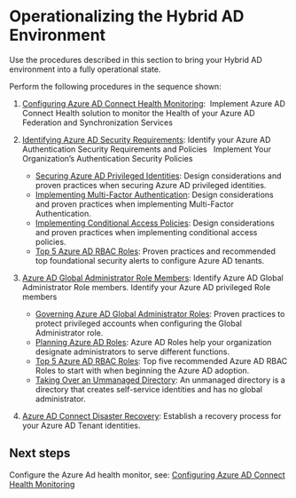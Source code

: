 # Operationalizing the Hybrid AD Environment


Use the procedures described in this section to bring your Hybrid AD environment into a fully operational state.

Perform the following procedures in the sequence shown: 
	
	
  1. [Configuring Azure AD Connect Health Monitoring](3.1-Configuring-Azure-AD-Connect-Health-Monitoring.md):  Implement Azure AD Connect Health solution to monitor the Health of your Azure AD Federation and Synchronization Services  

  2. [Identifying Azure AD Security Requirements](3.2-Identifying-Azure-AD-Security-Requirements.md): Identify your Azure AD Authentication Security Requirements and Policies   Implement Your Organization’s Authentication Security Policies  

     - [Securing Azure AD Privileged Identities](3.2.1-Securing-Azure-AD-Privileged-Identities.md): Design considerations and proven practices when securing Azure AD privileged identities.
     - [Implementing Multi-Factor Authentication](3.2.2-Implementing-Multi-Factor-Authentication.md): Design considerations and proven practices when implementing Multi-Factor Authentication.
     - [Implementing Conditional Access Policies](3.2.3-Implementing-Conditional-Access-Policies.md):  Design considerations and proven practices when implementing conditional access policies.
     - [Top 5 Azure AD RBAC Roles](3.2.4-Enabling-Top-10-Security-Alerts-to-Monitor-Azure-AD.md): Proven practices and recommended top foundational security alerts to configure Azure AD tenants.

  3. [Azure AD Global Administrator Role Members](3.3-Azure-AD-Global-Administrator-Role-Members.md): Identify Azure AD Global Administrator Role members. Identify your Azure AD privileged Role members  
     - [Governing Azure AD Global Administrator Roles](3.3.1-Governing-Azure-AD-Global-Administrator-Roles.md): Proven practices to protect privileged accounts when configuring the Global Administrator role.
     - [Planning Azure AD Roles](3.3.2-Planning-Azure-AD-Roles.md):  Azure AD Roles help your organization designate administrators to serve different functions. 
	 - [Top 5 Azure AD RBAC Roles](https://github.com/alvarovitta/Azure-Identity/blob/master/3.3.3-Top-5-Azure-AD-RBAC-Roles.md):  Top five recommended Azure AD RBAC Roles to start with when  beginning the Azure AD adoption.
	 - [Taking Over an Ummanaged Directory](3.3.4-Taking-Over-an-Unmanaged-Directory.md):  An unmanaged directory is a directory that creates self-service identities and has no global administrator.

  4. [Azure AD Connect Disaster Recovery](2.5-Azure-AD-Connect-Disaster-Recovery.md): Establish a recovery process for your Azure AD Tenant identities. 



## Next steps

Configure the Azure Ad health monitor, see: [Configuring Azure AD Connect Health Monitoring](3.1-Configuring-Azure-AD-Connect-Health-Monitoring.md)
